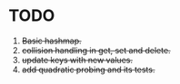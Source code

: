 
# TODO
1. ~~Basic hashmap.~~
2. ~~collision handling in get, set and delete.~~
3. ~~update keys with new values.~~
4. ~~add quadratic probing and its tests.~~





